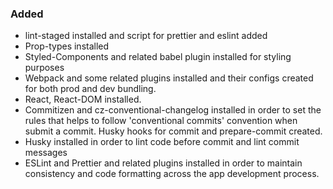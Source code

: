 ### Added

- lint-staged installed and script for prettier and eslint added
- Prop-types installed
- Styled-Components and related babel plugin installed for styling purposes
- Webpack and some related plugins installed and their configs created for both prod and dev bundling.
- React, React-DOM installed.
- Commitizen and cz-conventional-changelog installed in order to set the rules that helps to follow 'conventional commits' convention when submit a commit. Husky hooks for commit and prepare-commit created.
- Husky installed in order to lint code before commit and lint commit messages
- ESLint and Prettier and related plugins installed in order to maintain consistency and code formatting across the app development process.
